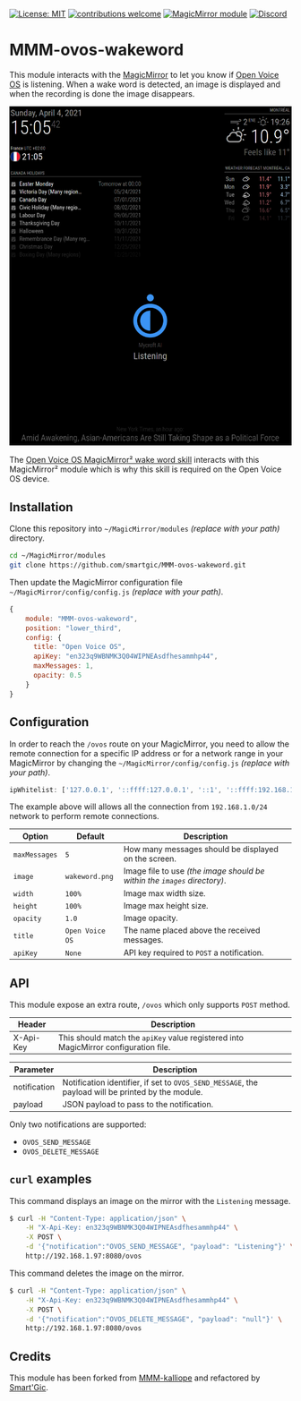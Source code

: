 [![License: MIT](https://img.shields.io/badge/License-MIT-yellow.svg)](https://opensource.org/licenses/MIT) [![contributions welcome](https://img.shields.io/badge/contributions-welcome-pink.svg?style=flat)](https://github.com/smartgic/MMM-ovos-wakeword/pulls) [![MagicMirror module](https://img.shields.io/badge/MagicMirror-module-blue)](https://magicmirror.builders/) [![Discord](https://img.shields.io/discord/809074036733902888)](https://discord.com/invite/sHM3Duz5d3)

# MMM-ovos-wakeword

This module interacts with the [MagicMirror](https://magicmirror.builders/) to let you know if [Open Voice OS](https://openvoiceos.org/) is listening. When a wake word is detected, an image is displayed and when the recording is done the image disappears.

<img src='docs/screenshot.png' width='800'/>

The [Open Voice OS MagicMirror² wake word skill](https://github.com/smartgic/ovos-magicmirror-wakeword-skill) interacts with this MagicMirror² module which is why this skill is required on the Open Voice OS device.

## Installation

Clone this repository into `~/MagicMirror/modules` _(replace with your path)_ directory.

```bash
cd ~/MagicMirror/modules
git clone https://github.com/smartgic/MMM-ovos-wakeword.git
```

Then update the MagicMirror configuration file `~/MagicMirror/config/config.js` _(replace with your path)_.

```js
{
    module: "MMM-ovos-wakeword",
    position: "lower_third",
    config: {
      title: "Open Voice OS",
      apiKey: "en323q9WBNMK3Q04WIPNEAsdfhesammhp44",
      maxMessages: 1,
      opacity: 0.5
    }
}
```

## Configuration

In order to reach the `/ovos` route on your MagicMirror, you need to allow the remote connection for a specific IP address or for a network range in your MagicMirror by changing the `~/MagicMirror/config/config.js` _(replace with your path)_.

```js
ipWhitelist: ['127.0.0.1', '::ffff:127.0.0.1', '::1', '::ffff:192.168.1.1/24'];
```

The example above will allows all the connection from `192.168.1.0/24` network to perform remote connections.

| Option        | Default         | Description                                                              |
| ------------- | --------------- | ------------------------------------------------------------------------ |
| `maxMessages` | `5`             | How many messages should be displayed on the screen.                     |
| `image`       | `wakeword.png`  | Image file to use _(the image should be within the `images` directory)_. |
| `width`       | `100%`          | Image max width size.                                                    |
| `height`      | `100%`          | Image max height size.                                                   |
| `opacity`     | `1.0`           | Image opacity.                                                           |
| `title`       | `Open Voice OS` | The name placed above the received messages.                             |
| `apiKey`      | `None`          | API key required to `POST` a notification.                               |

## API

This module expose an extra route, `/ovos` which only supports `POST` method.

| Header    | Description                                                                          |
| --------- | ------------------------------------------------------------------------------------ |
| X-Api-Key | This should match the `apiKey` value registered into MagicMirror configuration file. |

| Parameter    | Description                                                                                        |
| ------------ | -------------------------------------------------------------------------------------------------- |
| notification | Notification identifier, if set to `OVOS_SEND_MESSAGE`, the payload will be printed by the module. |
| payload      | JSON payload to pass to the notification.                                                          |

Only two notifications are supported:

- `OVOS_SEND_MESSAGE`
- `OVOS_DELETE_MESSAGE`

## `curl` examples

This command displays an image on the mirror with the `Listening` message.

```bash
$ curl -H "Content-Type: application/json" \
    -H "X-Api-Key: en323q9WBNMK3Q04WIPNEAsdfhesammhp44" \
    -X POST \
    -d '{"notification":"OVOS_SEND_MESSAGE", "payload": "Listening"}' \
    http://192.168.1.97:8080/ovos
```

This command deletes the image on the mirror.

```bash
$ curl -H "Content-Type: application/json" \
    -H "X-Api-Key: en323q9WBNMK3Q04WIPNEAsdfhesammhp44" \
    -X POST \
    -d '{"notification":"OVOS_DELETE_MESSAGE", "payload": "null"}' \
    http://192.168.1.97:8080/ovos
```

## Credits

This module has been forked from [MMM-kalliope](https://github.com/kalliope-project/MMM-kalliope) and refactored by [Smart'Gic](https://smartgic.io).
